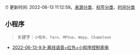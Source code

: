 :alarm_clock: 更新时间: 2022-06-13 11:12:59。[来源分类](../README.md)、[标签分类](../TAGS.md)、[时间分类](../TIMELINE.md)

## 小程序


> 关键字：`小程序`、`Taro`、`MPVue`、`Wepy`、`Chameleon`



- [2022-06-13-9.9-离线语音+红外+小程序控制家电](https://www.v2ex.com/t/859326) 